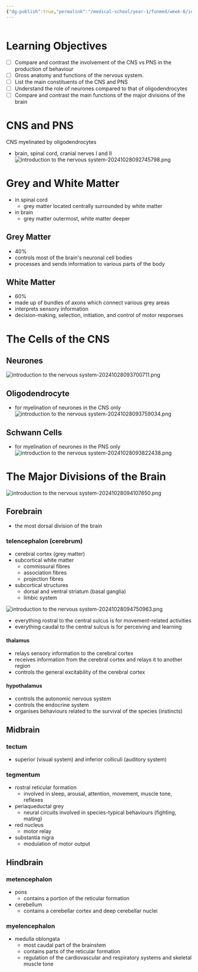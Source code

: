 ```yaml
---
{"dg-publish":true,"permalink":"/medical-school/year-1/funmed/week-6/introduction-to-the-nervous-system/","tags":["funmed"]}
---
```


```table-of-contents
```
# Learning Objectives
- [ ] Compare and contrast the involvement of the CNS vs PNS in the production of behaviour
- [ ] Gross anatomy and functions of the nervous system.
- [ ] List the main constituents of the CNS and PNS
- [ ] Understand the role of neurones compared to that of oligodendrocytes
- [ ] Compare and contrast the main functions of the major divisions of the brain

# CNS and PNS
CNS myelinated by oligodendrocytes
- brain, spinal cord, cranial nerves I and II
![introduction to the nervous system-20241028092745798.png](/img/user/Medical%20School/Year%201/funmed/week%206/attachments/introduction%20to%20the%20nervous%20system-20241028092745798.png)

# Grey and White Matter
- in spinal cord
	- grey matter located centrally surrounded by white matter
- in brain
	- grey matter outermost, white matter deeper

## Grey Matter
- 40%
- controls most of the brain's neuronal cell bodies
- processes and sends information to various parts of the body
## White Matter
- 60%
- made up of bundles of axons which connect various grey areas
- interprets sensory information
- decision-making, selection, initiation, and control of motor responses

# The Cells of the CNS
## Neurones
![introduction to the nervous system-20241028093700711.png](/img/user/Medical%20School/Year%201/funmed/week%206/attachments/introduction%20to%20the%20nervous%20system-20241028093700711.png)
## Oligodendrocyte
- for myelination of neurones in the CNS only
![introduction to the nervous system-20241028093759034.png](/img/user/Medical%20School/Year%201/funmed/week%206/attachments/introduction%20to%20the%20nervous%20system-20241028093759034.png)
## Schwann Cells
- for myelination of neurones in the PNS only
![introduction to the nervous system-20241028093822438.png](/img/user/Medical%20School/Year%201/funmed/week%206/attachments/introduction%20to%20the%20nervous%20system-20241028093822438.png)

# The Major Divisions of the Brain
![introduction to the nervous system-20241028094107650.png](/img/user/Medical%20School/Year%201/funmed/week%206/attachments/introduction%20to%20the%20nervous%20system-20241028094107650.png)
## Forebrain
- the most dorsal division of the brain
### telencephalon (cerebrum)
 - cerebral cortex (grey matter)
- subcortical white matter
	- commissural fibres
	- association fibres
	- projection fibres
- subcortical structures
	- dorsal and ventral striatum (basal ganglia)
	- limbic system

![introduction to the nervous system-20241028094750963.png](/img/user/Medical%20School/Year%201/funmed/week%206/attachments/introduction%20to%20the%20nervous%20system-20241028094750963.png)
-  everything rostral to the central sulcus is for movement-related activities
- everything caudal to the central sulcus is for perceiving and learning

#### thalamus
- relays sensory information to the cerebral cortex
- receives information from the cerebral cortex and relays it to another region
- controls the general excitability of the cerebral cortex
#### hypothalamus
- controls the autonomic nervous system
- controls the endocrine system
- organises behaviours related to the survival of the species (instincts)
## Midbrain
### tectum
- superior (visual system) and inferior colliculi (auditory system)
### tegmentum
- rostral reticular formation
	- involved in sleep, arousal, attention, movement, muscle tone, reflexes
- periaqueductal grey
	- neural circuits involved in species-typical behaviours (fighting, mating)
- red nucleus
	- motor relay
- substantia nigra
	- modulation of motor output
## Hindbrain
### metencephalon
- pons
	- contains a portion of the reticular formation
- cerebellum
	- contains a cerebellar cortex and deep cerebellar nuclei
### myelencephalon
- medulla oblongata
	- most caudal part of the brainstem
	- contains parts of the reticular formation
	- regulation of the cardiovascular and respiratory systems and skeletal muscle tone